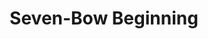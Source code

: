 ---
title: Seven-Bow Beginning
weight: 20
type: docs
prev: book/psalter
next: book/canons-and-akathists
toc: false
---